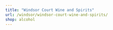 ```yaml
---
title: "Windsor Court Wine and Spirits"
url: /windsor/windsor-court-wine-and-spirits/
shop: alcohol
---
```


